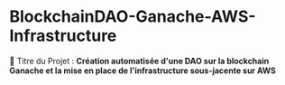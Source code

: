 # BlockchainDAO-Ganache-AWS-Infrastructure
🔗 Titre du Projet : **Création automatisée d'une DAO sur la blockchain Ganache et la mise en place de l'infrastructure sous-jacente sur AWS**
